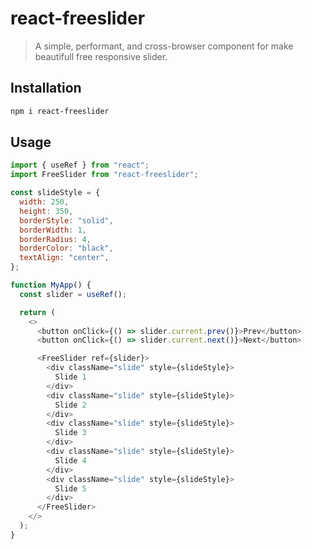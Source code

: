 # react-freeslider

> A simple, performant, and cross-browser component for make beautifull free responsive slider.

## Installation

```bash
npm i react-freeslider
```

## Usage

```js
import { useRef } from "react";
import FreeSlider from "react-freeslider";

const slideStyle = {
  width: 250,
  height: 350,
  borderStyle: "solid",
  borderWidth: 1,
  borderRadius: 4,
  borderColor: "black",
  textAlign: "center",
};

function MyApp() {
  const slider = useRef();

  return (
    <>
      <button onClick={() => slider.current.prev()}>Prev</button>
      <button onClick={() => slider.current.next()}>Next</button>

      <FreeSlider ref={slider}>
        <div className="slide" style={slideStyle}>
          Slide 1
        </div>
        <div className="slide" style={slideStyle}>
          Slide 2
        </div>
        <div className="slide" style={slideStyle}>
          Slide 3
        </div>
        <div className="slide" style={slideStyle}>
          Slide 4
        </div>
        <div className="slide" style={slideStyle}>
          Slide 5
        </div>
      </FreeSlider>
    </>
  );
}
```
